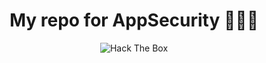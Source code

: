 <h1 align="center"> My  repo for AppSecurity 🚀🚀🚀</h1>
<p align="center"><img src="http://www.hackthebox.eu/badge/image/95829" alt="Hack The Box">
